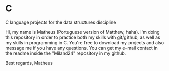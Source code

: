 # C
C language projects for the data structures discipline

Hi, my name is Matheus (Portuguese version of Matthew, haha). I'm doing this repository in order to practice both my skills with git/github, as well as my skills in programming in
C. You're free to download my projects and also message me if you have any questions. You can get my e-mail contact in the readme inside the "Miland24" repository in my github.

Best regards,
Matheus
